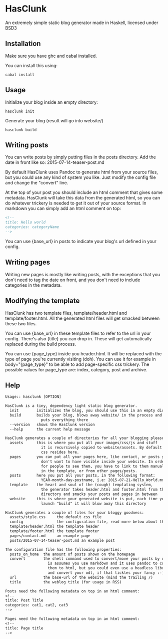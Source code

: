 HasClunk
========
An extremely simple static blog generator made in Haskell, licensed under BSD3

Installation
------------
Make sure you have ghc and cabal installed.

You can install this using:

    cabal install

Usage
-----
Initialize your blog inside an empty directory:

    hasclunk init

Generate your blog (result will go into website/)

    hasclunk build

Writing posts
-------------
You can write posts by simply putting files in the posts directory. Add the date
in front like so: 2015-07-14-teaser-post.md

By default HasClunk uses Pandoc to generate html from your source
files, but you could use any kind of system you like. Just modify the config
file and change the "convert" line.

At the top of your post you should include an html comment that gives some
metadata.  HasClunk will take this data from the generated html, so you can do
whatever trickery is needed to get it out of your source format. In markdown you
can simply add an html comment on top:

```html
<!--
title: Hello world
categories: categoryName
-->

```

You can use {base_url} in posts to indicate your blog's url defined in your config.

Writing pages
-------------
Writing new pages is mostly like writing posts, with the exceptions that you
don't need to tag the date on front, and you don't need to include categories in
the metadata.

Modifying the template
----------------------
HasClunk has two template files, template/header.html and template/footer.html.
All the generated html files will get smacked between these two files.

You can use {base_url} in these template files to refer to the url in your
config. There's also {title} you can drop in. These will get automatically
replaced during the build process.

You can use {page_type} inside you header.html. It will be replaced with the
type of page you're currently visiting (doh). You can use it for example in
body="{page_type}" to be able to add page-specific css trickery. The possible
values for page_type are: index, category, post and archive.

Help
----
```txt
Usage:: hasclunk [OPTION]

HasClunk is a tiny, dependency light static blog generator.
  init        initializes the blog, you should use this in an empty directory
  build       builds your blog, blows away website/ in the process and
                puts everything there
  --version   shows the HasClunk version
  --help      the current help message

HasClunk generates a couple of directories for all your blogging pleasure:
  assets      this is where you put all your images/css/js and stuff
                it is recursively copied to website/assets. By default the
                css resides here.
  pages       you can put all your pages here, like contact, or posts you
                don't want to have visible inside your website. In order
                for people to see them, you have to link to them manually
                in the template, or from other pages/posts.
  posts       here you put all your posts, in the following format:
                YEAR-month-day-postname, i.e: 2015-07-21-Hello_World.md
  template    the heart and soul of the (cough) templating system,
                the generator takes header.html and footer.html from this
                directory and smacks your posts and pages in between
  website     this is where your generated website is put, each time you
                launch "build" it will blow away this directory

HasClunk generates a couple of files for your bloggy goodness:
  assets/style.css     the default css file
  config               the configuration file, read more below about this
  template/header.html the template header
  template/footer.html the template footer
  pages/contact.md     an example page
  posts/2015-07-14-teaser-post.md an example post

The configuration file has the following properties:
  posts_on_home  the amount of posts shown on the homepage
  convert        the shell command used to convert/move your posts by default 
                   is assumes you use markdown and it uses pandoc to convert
                   them to html, but you could even use a headless libreoffice
                   and convert your odt, if that tickles your fancy :-)
  url            the base-url of the website (mind the trailing /)
  title          the weblog title (for usage in RSS)

Posts need the following metadata on top in an html comment:
<!--
title: Post Title
categories: cat1, cat2, cat3
-->

Pages need the following metadata on top in an html comment:
<!--
title: Page title
-->
```
